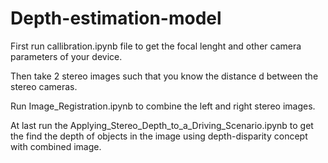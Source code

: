 # Depth-estimation-model
First run callibration.ipynb file to get the focal lenght and other camera parameters of your device.

Then take 2 stereo images such that you know the distance d between the stereo cameras.

Run Image_Registration.ipynb to combine the left and right stereo images.

At last run the Applying_Stereo_Depth_to_a_Driving_Scenario.ipynb to get the find the depth of objects in the image using depth-disparity concept with combined image.
